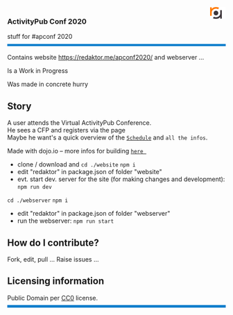 
<img src="https://raw.githubusercontent.com/redaktor/style/master/assets/readme/logo.png" width="36" height="auto" align="right">

### ActivityPub Conf 2020
stuff for #apconf 2020<br>
[![-](https://raw.githubusercontent.com/redaktor/style/master/assets/readme/lineBlue.png)](#)<br>

Contains website https://redaktor.me/apconf2020/ and webserver …

Is a Work in Progress

Was made in concrete hurry

## Story

A user attends the Virtual ActivityPub Conference. <br>
He sees a CFP and registers via the page<br>
Maybe he want's a quick overview of the [`Schedule`](https://redaktor.me/apconf/) and `all the infos`. <br>

Made with dojo.io – more infos for building [`here `](https://dojo.io)

- clone / download and
`cd ./website`
`npm i`
- edit "redaktor" in package.json of folder "website"
- evt. start dev. server for the site (for making changes and development):
`npm run dev`

`cd ./webserver`
`npm i`
- edit "redaktor" in package.json of folder "webserver"
- run the webserver:
`npm run start`


## How do I contribute?

Fork, edit, pull ...
Raise issues ...


## Licensing information

Public Domain per [CC0](https://creativecommons.org/publicdomain/zero/1.0/) license.
[![-](https://raw.githubusercontent.com/redaktor/style/master/assets/readme/lineBlue.png)](#)
